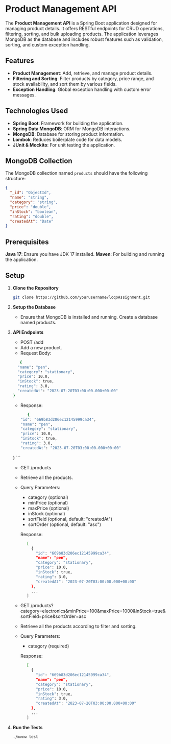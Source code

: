 # Product Management API

The **Product Management API** is a Spring Boot application designed for managing product details. It offers RESTful endpoints for CRUD operations, filtering, sorting, and bulk uploading products. The application leverages MongoDB as the database and includes robust features such as validation, sorting, and custom exception handling.

## Features

- **Product Management**: Add, retrieve, and manage product details.
- **Filtering and Sorting**: Filter products by category, price range, and stock availability, and sort them by various fields.
- **Exception Handling**: Global exception handling with custom error messages.

## Technologies Used

- **Spring Boot**: Framework for building the application.
- **Spring Data MongoDB**: ORM for MongoDB interactions.
- **MongoDB**: Database for storing product information.
- **Lombok**: Reduces boilerplate code for data models.
- **JUnit & Mockito**: For unit testing the application.

## MongoDB Collection

The MongoDB collection named `products` should have the following structure:

```json
{
  "_id": "ObjectId",
  "name": "string",
  "category": "string",
  "price": "double",
  "inStock": "boolean",
  "rating": "double",
  "createdAt": "Date"
}
```

## Prerequisites

**Java 17**: Ensure you have JDK 17 installed.
**Maven**: For building and running the application.

## Setup

1. **Clone the Repository**

   ```bash
   git clone https://github.com/yourusername/loqoAssignment.git

   
2. **Setup the Database**

   - Ensure that MongoDB is installed and running. Create a database named products.

   

3. **API Endpoints**
      - POST /add
      - Add a new product.
      - Request Body:
        
      ```bash
         {
        "name": "pen",
        "category": "stationary",
        "price": 10.0,
        "inStock": true,
        "rating": 3.0,
        "createdAt": "2023-07-20T03:00:00.000+00:00"
    }
      ```
     
      - Response:
         ```bash
            {
        "id": "669b83d206ec12145999ca34",
        "name": "pen",
        "category": "stationary",
        "price": 10.0,
        "inStock": true,
        "rating": 3.0,
        "createdAt": "2023-07-20T03:00:00.000+00:00"
    }
         ```
      - GET /products
      - Retrieve all the products.
      - Query Parameters:
        
         - category (optional)
         - minPrice (optional)
         - maxPrice (optional)
         - inStock (optional)
         - sortField (optional, default: "createdAt")
         - sortOrder (optional, default: "asc")

        Response:
      ```bash
            [
              {
                "id": "669b83d206ec12145999ca34",
                "name": "pen",
                "category": "stationary",
                "price": 10.0,
                "inStock": true,
                "rating": 3.0,
                "createdAt": "2023-07-20T03:00:00.000+00:00"
              },
              ...
            ]
      ```
      - GET /products?category=electronics&minPrice=100&maxPrice=1000&inStock=true&sortField=price&sortOrder=asc

      - Retrieve all the products according to filter and sorting.
      - Query Parameters:
        
         - category (required)

        Response:
      ```bash
            [
              {
                "id": "669b83d206ec12145999ca34",
                "name": "pen",
                "category": "stationary",
                "price": 10.0,
                "inStock": true,
                "rating": 3.0,
                "createdAt": "2023-07-20T03:00:00.000+00:00"
              },
              ...
            ]
      ```
     
1. **Run the Tests**

   ```bash
   ./mvnw test
   ```
